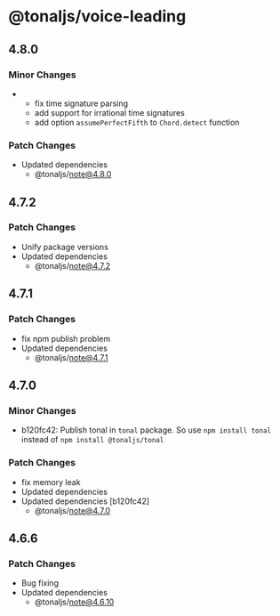 # @tonaljs/voice-leading

## 4.8.0

### Minor Changes

- - fix time signature parsing
  - add support for irrational time signatures
  - add option `assumePerfectFifth` to `Chord.detect` function

### Patch Changes

- Updated dependencies
  - @tonaljs/note@4.8.0

## 4.7.2

### Patch Changes

- Unify package versions
- Updated dependencies
  - @tonaljs/note@4.7.2

## 4.7.1

### Patch Changes

- fix npm publish problem
- Updated dependencies
  - @tonaljs/note@4.7.1

## 4.7.0

### Minor Changes

- b120fc42: Publish tonal in `tonal` package. So use `npm install tonal` instead of `npm install @tonaljs/tonal`

### Patch Changes

- fix memory leak
- Updated dependencies
- Updated dependencies [b120fc42]
  - @tonaljs/note@4.7.0

## 4.6.6

### Patch Changes

- Bug fixing
- Updated dependencies
  - @tonaljs/note@4.6.10
